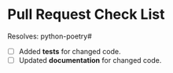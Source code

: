 # Pull Request Check List

<!-- This is just a reminder about the most common mistakes. Please make sure that you tick all *appropriate* boxes. But please read our [contribution guide](https://python-poetry.org/docs/contributing/) at least once, it will save you unnecessary review cycles! -->

Resolves: python-poetry#<!-- add issue number/link here -->

- [ ] Added **tests** for changed code.
- [ ] Updated **documentation** for changed code.

<!--
**Note**: If your Pull Request introduces a new feature or changes the current behavior, it should be based
on the `develop` branch. If it's a bug fix or only a documentation update, it should be based on the `master` branch.

If you have *any* questions to *any* of the points above, just **submit and ask**!  This checklist is here to *help* you, not to deter you from contributing!
-->
